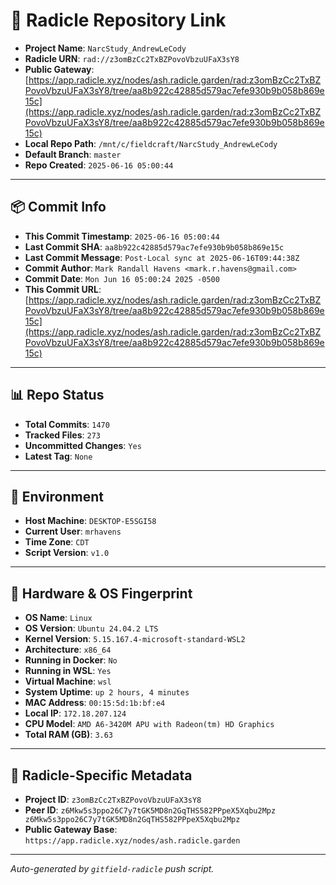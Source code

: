 # 🔗 Radicle Repository Link

- **Project Name**: `NarcStudy_AndrewLeCody`
- **Radicle URN**: `rad://z3omBzCc2TxBZPovoVbzuUFaX3sY8`
- **Public Gateway**: [https://app.radicle.xyz/nodes/ash.radicle.garden/rad:z3omBzCc2TxBZPovoVbzuUFaX3sY8/tree/aa8b922c42885d579ac7efe930b9b058b869e15c](https://app.radicle.xyz/nodes/ash.radicle.garden/rad:z3omBzCc2TxBZPovoVbzuUFaX3sY8/tree/aa8b922c42885d579ac7efe930b9b058b869e15c)
- **Local Repo Path**: `/mnt/c/fieldcraft/NarcStudy_AndrewLeCody`
- **Default Branch**: `master`
- **Repo Created**: `2025-06-16 05:00:44`

---

## 📦 Commit Info

- **This Commit Timestamp**: `2025-06-16 05:00:44`
- **Last Commit SHA**: `aa8b922c42885d579ac7efe930b9b058b869e15c`
- **Last Commit Message**: `Post-Local sync at 2025-06-16T09:44:38Z`
- **Commit Author**: `Mark Randall Havens <mark.r.havens@gmail.com>`
- **Commit Date**: `Mon Jun 16 05:00:24 2025 -0500`
- **This Commit URL**: [https://app.radicle.xyz/nodes/ash.radicle.garden/rad:z3omBzCc2TxBZPovoVbzuUFaX3sY8/tree/aa8b922c42885d579ac7efe930b9b058b869e15c](https://app.radicle.xyz/nodes/ash.radicle.garden/rad:z3omBzCc2TxBZPovoVbzuUFaX3sY8/tree/aa8b922c42885d579ac7efe930b9b058b869e15c)

---

## 📊 Repo Status

- **Total Commits**: `1470`
- **Tracked Files**: `273`
- **Uncommitted Changes**: `Yes`
- **Latest Tag**: `None`

---

## 🧭 Environment

- **Host Machine**: `DESKTOP-E5SGI58`
- **Current User**: `mrhavens`
- **Time Zone**: `CDT`
- **Script Version**: `v1.0`

---

## 🧬 Hardware & OS Fingerprint

- **OS Name**: `Linux`
- **OS Version**: `Ubuntu 24.04.2 LTS`
- **Kernel Version**: `5.15.167.4-microsoft-standard-WSL2`
- **Architecture**: `x86_64`
- **Running in Docker**: `No`
- **Running in WSL**: `Yes`
- **Virtual Machine**: `wsl`
- **System Uptime**: `up 2 hours, 4 minutes`
- **MAC Address**: `00:15:5d:1b:bf:e4`
- **Local IP**: `172.18.207.124`
- **CPU Model**: `AMD A6-3420M APU with Radeon(tm) HD Graphics`
- **Total RAM (GB)**: `3.63`

---

## 🌱 Radicle-Specific Metadata

- **Project ID**: `z3omBzCc2TxBZPovoVbzuUFaX3sY8`
- **Peer ID**: `z6Mkw5s3ppo26C7y7tGK5MD8n2GqTHS582PPpeX5Xqbu2Mpz
z6Mkw5s3ppo26C7y7tGK5MD8n2GqTHS582PPpeX5Xqbu2Mpz`
- **Public Gateway Base**: `https://app.radicle.xyz/nodes/ash.radicle.garden`

---

_Auto-generated by `gitfield-radicle` push script._
